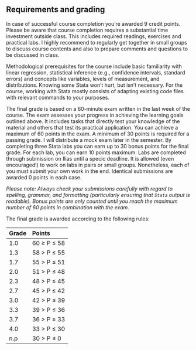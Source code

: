 
## Requirements and grading

In case of successful course completion you’re awarded 9 credit points. Please be aware that course completion requires a substantial time investment outside class. This includes required readings, exercises and practical labs. I highly recommend to regularly get together in small groups to discuss course contents and also to prepare comments and questions to be discussed in class.

Methodological prerequisites for the course include basic familiarity with linear regression, statistical inference (e.g., confidence intervals, standard errors) and concepts like variables, levels of measurement, and distributions. Knowing some Stata won’t hurt, but isn’t necessary. For the course, working with Stata mostly consists of adapting existing code files with relevant commands to your purposes.

The final grade is based on a 60-minute exam written in the last week of the course. The exam assesses your progress in achieving the learning goals outlined above. It includes tasks that directly test your knowledge of the material and others that test its practical application. You can achieve a maximum of 60 points in the exam. A minimum of 30 points is required for a passing grade. I will distribute a mock exam later in the semester. By completing three Stata labs you can earn up to 30 bonus points for the final grade. For each lab, you can earn 10 points maximum. Labs are completed through submission on Ilias until a specic deadline. It is allowed (even encouraged!) to work on labs in pairs or small groups. Nonetheless, each of you must submit your own work in the end. Identical submissions are awarded 0 points in each case.

*Please note: Always check your submissions carefully with regard to spelling, grammar, and formatting (particularly ensuring that `Stata` output is readable). Bonus points are only counted until you reach the maximum number of 60 points in combination with the exam.*

The final grade is awarded according to the following rules:


|  Grade |    Points    |
|:-------|:-------------|
|   1.0  | 60 ≥ P ≤ 58  |
|   1.3  | 58 > P ≤ 55  |
|   1.7  | 55 > P ≤ 51  |
|   2.0  | 51 > P ≤ 48  |
|   2.3  | 48 > P ≤ 45  |
|   2.7  | 45 > P ≤ 42  |
|   3.0  | 42 > P ≤ 39  |
|   3.3  | 39 > P ≤ 36  |
|   3.7  | 36 > P ≤ 33  |
|   4.0  | 33 > P ≤ 30  |
|   n.p  | 30 > P ≤ 0   |

